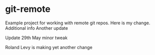 # git-remote

Example project for working with remote git repos.
Here is my change.
Additional info
Another update

Update 29th May
minor tweak

Roland Levy is making yet another change